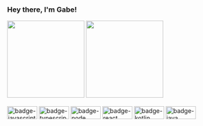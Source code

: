 ### Hey there, I'm Gabe!
<div>
  <img height="180em" src="https://github-readme-stats.vercel.app/api?username=gabrielborgesdm&count_private=true&show_icons=true&theme=dracula" />
  <img height="180em" src="https://github-readme-stats.vercel.app/api/top-langs?username=gabrielborgesdm&layout=compact&langs_count=16&theme=dracula" />
</div>

<div style="display: inline-block">
  <br />
  <img align="center" alt="badge-javascript" height="30" width="70" src="https://cdn.jsdelivr.net/gh/devicons/devicon@v2.12.0/devicon.min.css" />
  <img align="center" alt="badge-typescript" height="30" width="70" src="https://img.shields.io/badge/JavaScript-323330?style=for-the-badge&logo=javascript&logoColor=F7DF1E" />
  <img align="center" alt="badge-node" height="30" width="70" src="https://img.shields.io/badge/Node.js-43853D?style=for-the-badge&logo=node.js&logoColor=white" />
  <img align="center" alt="badge-react" height="30" width="70" src="https://img.shields.io/badge/React-20232A?style=for-the-badge&logo=react&logoColor=61DAFB" />
  <img align="center" alt="badge-kotlin" height="30" width="70" src="https://img.shields.io/badge/Kotlin-0095D5?&style=for-the-badge&logo=kotlin&logoColor=white" />
  <img align="center" alt="badge-java" height="30" width="70" src="https://img.shields.io/badge/Java-ED8B00?style=for-the-badge&logo=java&logoColor=white" />
</div>
